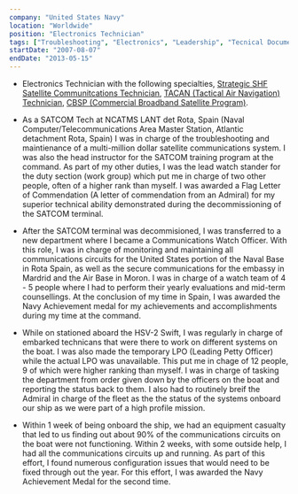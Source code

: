 ```yaml
---
company: "United States Navy"
location: "Worldwide"
position: "Electronics Technician"
tags: ["Troubleshooting", "Electronics", "Leadership", "Tecnical Documentation/Presenting"]
startDate: "2007-08-07"
endDate: "2013-05-15"
---
```


- Electronics Technician with the following specialties, [Strategic SHF Satellite Communitcations Technician](https://www.globalsecurity.org/space/systems/an-gsc-52.htm), [TACAN (Tactical Air Navigation) Technician](https://en.wikipedia.org/wiki/Tactical_air_navigation_system), [CBSP (Commercial Broadband Satellite Program)](https://www.l3harris.com/all-capabilities/commercial-broadband-satellite-program-cbsp).</p>

* As a SATCOM Tech at NCATMS LANT det Rota, Spain (Naval Computer/Telecommunications Area Master Station, Atlantic detachment Rota, Spain) I was in charge of the troubleshooting and maintienance of a multi-million dollar satellite communications system. I was also the head instructor for the SATCOM training program at the command. As part of my other duties, I was the lead watch stander for the duty section (work group) which put me in charge of two other people, often of a higher rank than myself. I was awarded a Flag Letter of Commendation (A letter of commendation from an Admiral) for my superior technical ability demonstrated during the decommissioning of the SATCOM terminal.</p>

* After the SATCOM terminal was decommisioned, I was transferred to a new department where I became a Communications Watch Officer. With this role, I was in charge of monitoring and maintaining all communications circuits for the United States portion of the Naval Base in Rota Spain, as well as the secure communications for the embassy in Mardrid and the Air Base in Moron. I was in charge of a watch team of 4 - 5 people where I had to perform their yearly evaluations and mid-term counsellings. At the conclusion of my time in Spain, I was awarded the Navy Achievement medal for my achievements and accomplishments during my time at the command.</p>

* While on stationed aboard the HSV-2 Swift, I was regularly in charge of embarked technicans that were there to work on different systems on the boat. I was also made the temporary LPO (Leading Petty Officer) while the actual LPO was unavailable. This put me in chage of 12 people, 9 of which were higher ranking than myself. I was in charge of tasking the department from order given down by the officers on the boat and reporting the status back to them. I also had to routinely breif the Admiral in charge of the fleet as the the status of the systems onboard our ship as we were part of a high profile mission.</p>

* Within 1 week of being onboard the ship, we had an equipment casualty that led to us finding out about 90% of the communications circuits on the boat were not functioning. Within 2 weeks, with some outside help, I had all the communications circuits up and running. As part of this effort, I found numerous configuration issues that would need to be fixed through out the year. For this effort, I was awarded the Navy Achievement Medal for the second time.</p>
